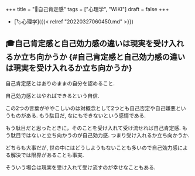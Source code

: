 +++
title = "📝自己肯定感"
tags = ["心理学", "WIKI"]
draft = false
+++

-   [🏷心理学]({{< relref "20220327060450.md" >}})


## 🎓自己肯定感と自己効力感の違いは現実を受け入れるか立ち向かうか {#自己肯定感と自己効力感の違いは現実を受け入れるか立ち向かうか}

自己肯定感とはありのままの自分を認めること.

自己効力感とはやればできるという自信.

この2つの言葉がややこしいのは対概念として2つとも自己否定や自己嫌悪というものがある. もう駄目だ, なにもできないという感情である.

もう駄目だと思ったときに，そのことを受け入れて受け流せれば自己肯定感. もう駄目ではないと立ち向かうのが自己効力感. つまり受け入れるか立ち向かうか.

どちらも大事だが, 世の中にはどうしようもないことも多いので自己効力感による解決では限界があることも事実.

そういう場合は現実を受け入れて受け流すのが幸せなこともある.
